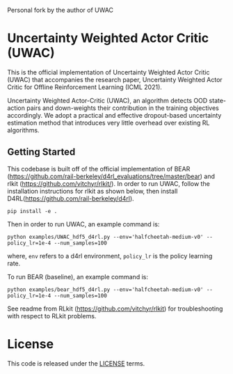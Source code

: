 Personal fork by the author of UWAC


# Uncertainty Weighted Actor Critic (UWAC)

This is the official implementation of Uncertainty Weighted Actor Critic (UWAC) that accompanies the research paper, Uncertainty Weighted Actor Critic for Offline Reinforcement Learning (ICML 2021).

Uncertainty Weighted Actor-Critic (UWAC), an algorithm detects OOD state-action pairs and down-weights their contribution in the training objectives accordingly. We adopt a practical and effective dropout-based uncertainty estimation method that introduces very little overhead over existing RL algorithms.

## Getting Started
This codebase is built off of the official implementation of BEAR (https://github.com/rail-berkeley/d4rl_evaluations/tree/master/bear) and rlkit (https://github.com/vitchyr/rlkit/). In order to run UWAC, follow the installation instructions for rlkit as shown below, then install D4RL(https://github.com/rail-berkeley/d4rl).
```
pip install -e .
```


Then in order to run UWAC, an example command is:
```
python examples/UWAC_hdf5_d4rl.py --env='halfcheetah-medium-v0' --policy_lr=1e-4 --num_samples=100
```
where, `env` refers to a d4rl environment, `policy_lr` is the policy learning rate.

To run BEAR (baseline), an example command is:
```
python examples/bear_hdf5_d4rl.py --env='halfcheetah-medium-v0' --policy_lr=1e-4 --num_samples=100
```

See readme from RLkit (https://github.com/vitchyr/rlkit) for troubleshooting with respect to RLkit problems.

# License
This code is released under the [LICENSE](LICENSE) terms.
